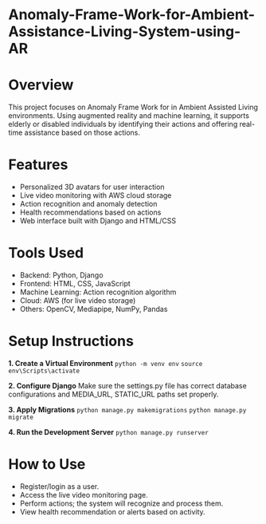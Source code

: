 # Anomaly-Frame-Work-for-Ambient-Assistance-Living-System-using-AR
# Overview
This project focuses on Anomaly Frame Work for in Ambient Assisted Living environments. Using augmented reality and machine learning, it supports elderly or disabled individuals by identifying their actions and offering real-time assistance based on those actions.

# Features
- Personalized 3D avatars for user interaction
- Live video monitoring with AWS cloud storage
- Action recognition and anomaly detection
- Health recommendations based on actions
- Web interface built with Django and HTML/CSS

# Tools Used
- Backend: Python, Django
- Frontend: HTML, CSS, JavaScript
- Machine Learning: Action recognition algorithm
- Cloud: AWS (for live video storage)
- Others: OpenCV, Mediapipe, NumPy, Pandas

# Setup Instructions
**1. Create a Virtual Environment**
```python -m venv env```
```source env\Scripts\activate```

**2. Configure Django**
Make sure the settings.py file has correct database configurations and MEDIA_URL, STATIC_URL paths set properly.

**3. Apply Migrations**
```python manage.py makemigrations```
```python manage.py migrate```

**4. Run the Development Server**
```python manage.py runserver```

# How to Use
- Register/login as a user.
- Access the live video monitoring page.
- Perform actions; the system will recognize and process them.
- View health recommendation or alerts based on activity.
